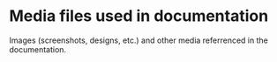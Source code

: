 # Media files used in documentation
Images (screenshots, designs, etc.) and other media referrenced in the documentation.
